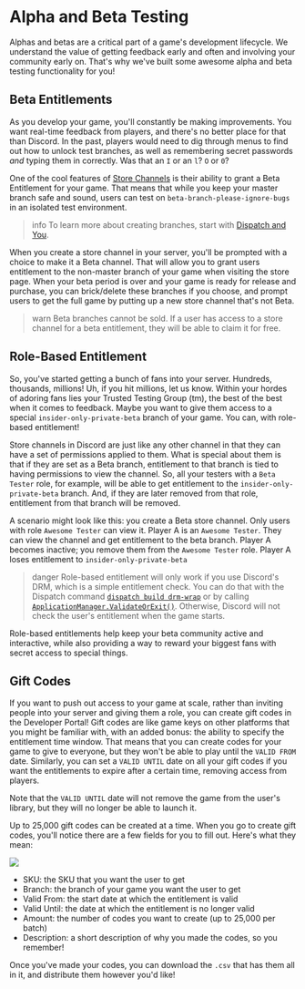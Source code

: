 # Alpha and Beta Testing

Alphas and betas are a critical part of a game's development lifecycle. We understand the value of getting feedback early and often and involving your community early on. That's why we've built some awesome alpha and beta testing functionality for you!

## Beta Entitlements

As you develop your game, you'll constantly be making improvements. You want real-time feedback from players, and there's no better place for that than Discord. In the past, players would need to dig through menus to find out how to unlock test branches, as well as remembering secret passwords _and_ typing them in correctly. Was that an `I` or an `l`? `O` or `0`?

One of the cool features of [Store Channels](#DOCS_GAME_AND_SERVER_MANAGEMENT_SPECIAL_CHANNELS/store-channels) is their ability to grant a Beta Entitlement for your game. That means that while you keep your master branch safe and sound, users can test on `beta-branch-please-ignore-bugs` in an isolated test environment.

> info
> To learn more about creating branches, start with [Dispatch and You](#DOCS_DISPATCH_DISPATCH_AND_YOU/).

When you create a store channel in your server, you'll be prompted with a choice to make it a Beta channel. That will allow you to grant users entitlement to the non-master branch of your game when visiting the store page. When your beta period is over and your game is ready for release and purchase, you can brick/delete these branches if you choose, and prompt users to get the full game by putting up a new store channel that's not Beta.

> warn
> Beta branches cannot be sold. If a user has access to a store channel for a beta entitlement, they will be able to claim it for free.

## Role-Based Entitlement

So, you've started getting a bunch of fans into your server. Hundreds, thousands, millions! Uh, if you hit millions, let us know. Within your hordes of adoring fans lies your Trusted Testing Group (tm), the best of the best when it comes to feedback. Maybe you want to give them access to a special `insider-only-private-beta` branch of your game. You can, with role-based entitlement!

Store channels in Discord are just like any other channel in that they can have a set of permissions applied to them. What is special about them is that if they are set as a Beta branch, entitlement to that branch is tied to having permissions to view the channel. So, all your testers with a `Beta Tester` role, for example, will be able to get entitlement to the `insider-only-private-beta` branch. And, if they are later removed from that role, entitlement from that branch will be removed.

A scenario might look like this: you create a Beta store channel. Only users with role `Awesome Tester` can view it. Player A is an `Awesome Tester`. They can view the channel and get entitlement to the beta branch. Player A becomes inactive; you remove them from the `Awesome Tester` role. Player A loses entitlement to `insider-only-private-beta`

> danger
> Role-based entitlement will only work if you use Discord's DRM, which is a simple entitlement check. You can do that with the Dispatch command [`dispatch build drm-wrap`](#DOCS_DISPATCH_LIST_OF_COMMANDS/build-drmwrap) or by calling [`ApplicationManager.ValidateOrExit()`](#DOCS_GAME_SDK_APPLICATIONS/validateorexit). Otherwise, Discord will not check the user's entitlement when the game starts.

Role-based entitlements help keep your beta community active and interactive, while also providing a way to reward your biggest fans with secret access to special things.

## Gift Codes

If you want to push out access to your game at scale, rather than inviting people into your server and giving them a role, you can create gift codes in the Developer Portal! Gift codes are like game keys on other platforms that you might be familiar with, with an added bonus: the ability to specify the entitlement time window. That means that you can create codes for your game to give to everyone, but they won't be able to play until the `VALID FROM` date. Similarly, you can set a `VALID UNTIL` date on all your gift codes if you want the entitlements to expire after a certain time, removing access from players.

Note that the `VALID UNTIL` date will not remove the game from the user's library, but they will no longer be able to launch it.

Up to 25,000 gift codes can be created at a time. When you go to create gift codes, you'll notice there are a few fields for you to fill out. Here's what they mean:

![](gift-code-creation.png)

- SKU: the SKU that you want the user to get
- Branch: the branch of your game you want the user to get
- Valid From: the start date at which the entitlement is valid
- Valid Until: the date at which the entitlement is no longer valid
- Amount: the number of codes you want to create (up to 25,000 per batch)
- Description: a short description of why you made the codes, so you remember!

Once you've made your codes, you can download the `.csv` that has them all in it, and distribute them however you'd like!
